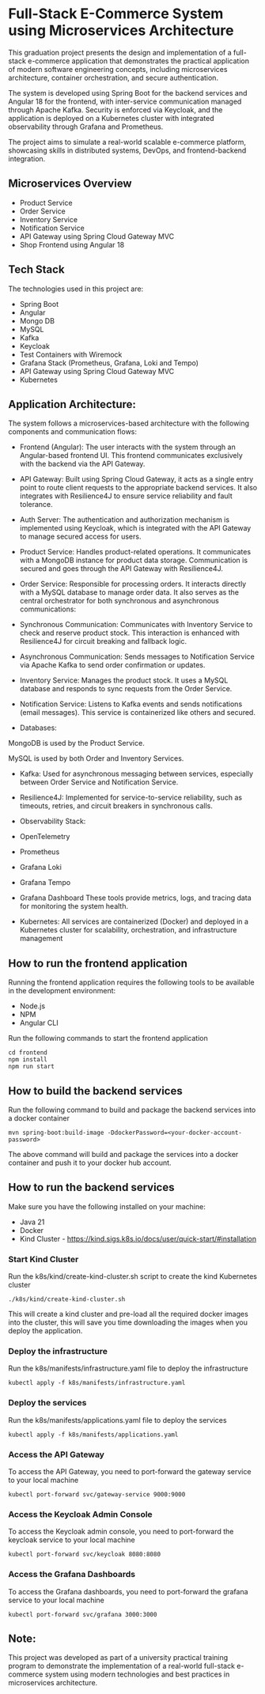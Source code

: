  
# Full-Stack E-Commerce System using Microservices Architecture

This graduation project presents the design and implementation of a full-stack e-commerce application that demonstrates the practical application of modern software engineering concepts, including microservices architecture, container orchestration, and secure authentication.

The system is developed using Spring Boot for the backend services and Angular 18 for the frontend, with inter-service communication managed through Apache Kafka. Security is enforced via Keycloak, and the application is deployed on a Kubernetes cluster with integrated observability through Grafana and Prometheus.

The project aims to simulate a real-world scalable e-commerce platform, showcasing skills in distributed systems, DevOps, and frontend-backend integration.


## Microservices Overview


- Product Service
- Order Service
- Inventory Service
- Notification Service
- API Gateway using Spring Cloud Gateway MVC
- Shop Frontend using Angular 18

## Tech Stack

The technologies used in this project are:

- Spring Boot
- Angular
- Mongo DB
- MySQL
- Kafka
- Keycloak
- Test Containers with Wiremock
- Grafana Stack (Prometheus, Grafana, Loki and Tempo)
- API Gateway using Spring Cloud Gateway MVC
- Kubernetes


## Application Architecture:
The system follows a microservices-based architecture with the following components and communication flows:

- Frontend (Angular):
The user interacts with the system through an Angular-based frontend UI. This frontend communicates exclusively with the backend via the API Gateway.

- API Gateway:
Built using Spring Cloud Gateway, it acts as a single entry point to route client requests to the appropriate backend services. It also integrates with Resilience4J to ensure service reliability and fault tolerance.

- Auth Server:
The authentication and authorization mechanism is implemented using Keycloak, which is integrated with the API Gateway to manage secured access for users.

- Product Service:
Handles product-related operations. It communicates with a MongoDB instance for product data storage. Communication is secured and goes through the API Gateway with Resilience4J.

- Order Service:
Responsible for processing orders. It interacts directly with a MySQL database to manage order data. It also serves as the central orchestrator for both synchronous and asynchronous communications:

- Synchronous Communication:
Communicates with Inventory Service to check and reserve product stock. This interaction is enhanced with Resilience4J for circuit breaking and fallback logic.

- Asynchronous Communication:
Sends messages to Notification Service via Apache Kafka to send order confirmation or updates.

- Inventory Service:
Manages the product stock. It uses a MySQL database and responds to sync requests from the Order Service.

- Notification Service:
Listens to Kafka events and sends notifications (email messages). This service is containerized like others and secured.

- Databases:

MongoDB is used by the Product Service.

MySQL is used by both Order and Inventory Services.

- Kafka:
Used for asynchronous messaging between services, especially between Order Service and Notification Service.

- Resilience4J:
Implemented for service-to-service reliability, such as timeouts, retries, and circuit breakers in synchronous calls.

- Observability Stack:

-  OpenTelemetry

-  Prometheus

-  Grafana Loki

-  Grafana Tempo

-  Grafana Dashboard
These tools provide metrics, logs, and tracing data for monitoring the system health.

- Kubernetes:
All services are containerized (Docker) and deployed in a Kubernetes cluster for scalability, orchestration, and infrastructure management

## How to run the frontend application


Running the frontend application requires the following tools to be available in the development environment:

- Node.js
- NPM
- Angular CLI

Run the following commands to start the frontend application

```shell
cd frontend
npm install
npm run start
```
## How to build the backend services

Run the following command to build and package the backend services into a docker container

```shell
mvn spring-boot:build-image -DdockerPassword=<your-docker-account-password>
```

The above command will build and package the services into a docker container and push it to your docker hub account.

## How to run the backend services

Make sure you have the following installed on your machine:

- Java 21
- Docker
- Kind Cluster - https://kind.sigs.k8s.io/docs/user/quick-start/#installation

### Start Kind Cluster
    
Run the k8s/kind/create-kind-cluster.sh script to create the kind Kubernetes cluster

```shell
./k8s/kind/create-kind-cluster.sh
```
This will create a kind cluster and pre-load all the required docker images into the cluster, this will save you time downloading the images when you deploy the application.

### Deploy the infrastructure

Run the k8s/manifests/infrastructure.yaml file to deploy the infrastructure

```shell
kubectl apply -f k8s/manifests/infrastructure.yaml
```

### Deploy the services

Run the k8s/manifests/applications.yaml file to deploy the services

```shell
kubectl apply -f k8s/manifests/applications.yaml
```

### Access the API Gateway

To access the API Gateway, you need to port-forward the gateway service to your local machine

```shell
kubectl port-forward svc/gateway-service 9000:9000
```

### Access the Keycloak Admin Console
To access the Keycloak admin console, you need to port-forward the keycloak service to your local machine

```shell
kubectl port-forward svc/keycloak 8080:8080
```

### Access the Grafana Dashboards
To access the Grafana dashboards, you need to port-forward the grafana service to your local machine

```shell
kubectl port-forward svc/grafana 3000:3000
```

## Note:
This project was developed as part of a university practical training program to demonstrate the implementation of a real-world full-stack e-commerce system using modern technologies and best practices in microservices architecture.
